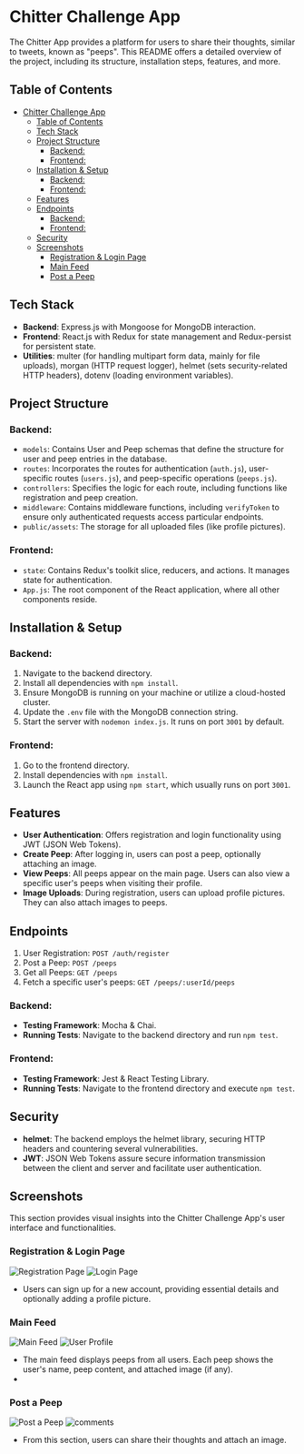 # Chitter Challenge App

The Chitter App provides a platform for users to share their thoughts, similar to tweets, known as "peeps". This README offers a detailed overview of the project, including its structure, installation steps, features, and more.

## Table of Contents
- [Chitter Challenge App](#chitter-challenge-app)
  - [Table of Contents](#table-of-contents)
  - [Tech Stack](#tech-stack)
  - [Project Structure](#project-structure)
    - [Backend:](#backend)
    - [Frontend:](#frontend)
  - [Installation \& Setup](#installation--setup)
    - [Backend:](#backend-1)
    - [Frontend:](#frontend-1)
  - [Features](#features)
  - [Endpoints](#endpoints)
    - [Backend:](#backend-2)
    - [Frontend:](#frontend-2)
  - [Security](#security)
  - [Screenshots](#screenshots)
    - [Registration \& Login Page](#registration--login-page)
    - [Main Feed](#main-feed)
    - [Post a Peep](#post-a-peep)

## Tech Stack
- **Backend**: Express.js with Mongoose for MongoDB interaction.
- **Frontend**: React.js with Redux for state management and Redux-persist for persistent state.
- **Utilities**: multer (for handling multipart form data, mainly for file uploads), morgan (HTTP request logger), helmet (sets security-related HTTP headers), dotenv (loading environment variables).

## Project Structure

### Backend:
- `models`: Contains User and Peep schemas that define the structure for user and peep entries in the database.
- `routes`: Incorporates the routes for authentication (`auth.js`), user-specific routes (`users.js`), and peep-specific operations (`peeps.js`).
- `controllers`: Specifies the logic for each route, including functions like registration and peep creation.
- `middleware`: Contains middleware functions, including `verifyToken` to ensure only authenticated requests access particular endpoints.
- `public/assets`: The storage for all uploaded files (like profile pictures).

### Frontend:
- `state`: Contains Redux's toolkit slice, reducers, and actions. It manages state for authentication.
- `App.js`: The root component of the React application, where all other components reside.

## Installation & Setup

### Backend:
1. Navigate to the backend directory.
2. Install all dependencies with `npm install`.
3. Ensure MongoDB is running on your machine or utilize a cloud-hosted cluster.
4. Update the `.env` file with the MongoDB connection string.
5. Start the server with `nodemon index.js`. It runs on port `3001` by default.

### Frontend:
1. Go to the frontend directory.
2. Install dependencies with `npm install`.
3. Launch the React app using `npm start`, which usually runs on port `3001`.

## Features

- **User Authentication**: Offers registration and login functionality using JWT (JSON Web Tokens).
- **Create Peep**: After logging in, users can post a peep, optionally attaching an image.
- **View Peeps**: All peeps appear on the main page. Users can also view a specific user's peeps when visiting their profile.
- **Image Uploads**: During registration, users can upload profile pictures. They can also attach images to peeps.

## Endpoints

1. User Registration: `POST /auth/register`
2. Post a Peep: `POST /peeps`
3. Get all Peeps: `GET /peeps`
4. Fetch a specific user's peeps: `GET /peeps/:userId/peeps`


### Backend:
- **Testing Framework**: Mocha & Chai.
- **Running Tests**: Navigate to the backend directory and run `npm test`.

### Frontend:
- **Testing Framework**: Jest & React Testing Library.
- **Running Tests**: Navigate to the frontend directory and execute `npm test`.


## Security

- **helmet**: The backend employs the helmet library, securing HTTP headers and countering several vulnerabilities.
- **JWT**: JSON Web Tokens assure secure information transmission between the client and server and facilitate user authentication.

## Screenshots

This section provides visual insights into the Chitter Challenge App's user interface and functionalities.

### Registration & Login Page
![Registration Page](./screenshots/reg.png)
![Login Page](./screenshots/login.png)
- Users can sign up for a new account, providing essential details and optionally adding a profile picture.

### Main Feed
![Main Feed](./screenshots/homepage.png)
![User Profile](./screenshots/dark.png)
- The main feed displays peeps from all users. Each peep shows the user's name, peep content, and attached image (if any).
- 
### Post a Peep
![Post a Peep](./screenshots/post.png)
![comments](./screenshots/comment.png)
- From this section, users can share their thoughts and attach an image.

